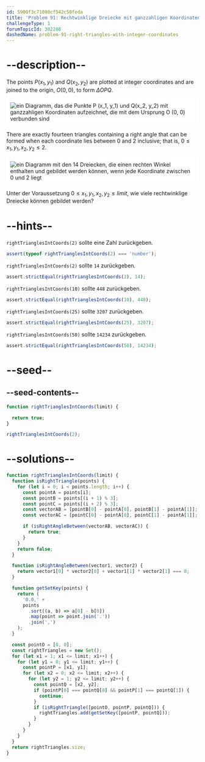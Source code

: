 ```yaml
---
id: 5900f3c71000cf542c50feda
title: 'Problem 91: Rechtwinklige Dreiecke mit ganzzahligen Koordinaten'
challengeType: 1
forumTopicId: 302208
dashedName: problem-91-right-triangles-with-integer-coordinates
---
```


# --description--

The points ${P}(x_1, y_1)$ and ${Q}(x_2, y_2)$ are plotted at integer coordinates and are joined to the origin, ${O}(0, 0)$, to form ${\Delta}OPQ$.

<img class="img-responsive center-block" alt="ein Diagramm, das die Punkte P (x_1, y_1) und Q(x_2, y_2) mit ganzzahligen Koordinaten aufzeichnet, die mit dem Ursprung O (0, 0) verbunden sind" src="https://cdn-media-1.freecodecamp.org/project-euler/right-triangles-integer-coordinates-1.png" style="background-color: white; padding: 10px;" />

There are exactly fourteen triangles containing a right angle that can be formed when each coordinate lies between 0 and 2 inclusive; that is, $0 ≤ x_1, y_1, x_2, y_2 ≤ 2$.

<img class="img-responsive center-block" alt="ein Diagramm mit den 14 Dreiecken, die einen rechten Winkel enthalten und gebildet werden können, wenn jede Koordinate zwischen 0 und 2 liegt" src="https://cdn-media-1.freecodecamp.org/project-euler/right-triangles-integer-coordinates-2.png" style="background-color: white; padding: 10px;" />

Unter der Voraussetzung $0 ≤ x_1, y_1, x_2, y_2 ≤ limit$, wie viele rechtwinklige Dreiecke können gebildet werden?

# --hints--

`rightTrianglesIntCoords(2)` sollte eine Zahl zurückgeben.

```js
assert(typeof rightTrianglesIntCoords(2) === 'number');
```

`rightTrianglesIntCoords(2)` sollte `14` zurückgeben.

```js
assert.strictEqual(rightTrianglesIntCoords(2), 14);
```

`rightTrianglesIntCoords(10)` sollte `448` zurückgeben.

```js
assert.strictEqual(rightTrianglesIntCoords(10), 448);
```

`rightTrianglesIntCoords(25)` sollte `3207` zurückgeben.

```js
assert.strictEqual(rightTrianglesIntCoords(25), 3207);
```

`rightTrianglesIntCoords(50)` sollte `14234` zurückgeben.

```js
assert.strictEqual(rightTrianglesIntCoords(50), 14234);
```

# --seed--

## --seed-contents--

```js
function rightTrianglesIntCoords(limit) {

  return true;
}

rightTrianglesIntCoords(2);
```

# --solutions--

```js
function rightTrianglesIntCoords(limit) {
  function isRightTriangle(points) {
    for (let i = 0; i < points.length; i++) {
      const pointA = points[i];
      const pointB = points[(i + 1) % 3];
      const pointC = points[(i + 2) % 3];
      const vectorAB = [pointB[0] - pointA[0], pointB[1] - pointA[1]];
      const vectorAC = [pointC[0] - pointA[0], pointC[1] - pointA[1]];

      if (isRightAngleBetween(vectorAB, vectorAC)) {
        return true;
      }
    }
    return false;
  }

  function isRightAngleBetween(vector1, vector2) {
    return vector1[0] * vector2[0] + vector1[1] * vector2[1] === 0;
  }

  function getSetKey(points) {
    return (
      '0.0,' +
      points
        .sort((a, b) => a[0] - b[0])
        .map(point => point.join('.'))
        .join(',')
    );
  }

  const pointO = [0, 0];
  const rightTriangles = new Set();
  for (let x1 = 1; x1 <= limit; x1++) {
    for (let y1 = 0; y1 <= limit; y1++) {
      const pointP = [x1, y1];
      for (let x2 = 0; x2 <= limit; x2++) {
        for (let y2 = 1; y2 <= limit; y2++) {
          const pointQ = [x2, y2];
          if (pointP[0] === pointQ[0] && pointP[1] === pointQ[1]) {
            continue;
          }
          if (isRightTriangle([pointO, pointP, pointQ])) {
            rightTriangles.add(getSetKey([pointP, pointQ]));
          }
        }
      }
    }
  }
  return rightTriangles.size;
}
```
